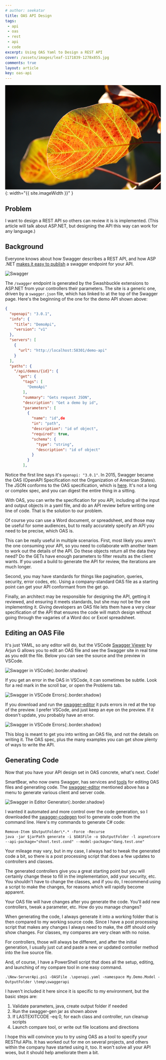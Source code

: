 ```yaml
---
# author: seekatar
title: OAS API Design
tags:
 - api
 - oas
 - rest
 - api
 - code
excerpt: Using OAS Yaml to Design a REST API
cover: /assets/images/leaf-1171839-1278x855.jpg
comments: true
layout: article
key: oas-api
---
```


![image](/assets/images/leaf-1171839-1278x855.jpg){: width="{{ site.imageWidth }}" }

## Problem

I want to design a REST API so others can review it is is implemented. (This article will talk about ASP.NET, but designing the API this way can work for any language.)<!--more-->

## Background

Everyone knows about how Swagger describes a REST API, and how ASP .NET [makes it easy to publish](https://docs.microsoft.com/en-us/aspnet/core/tutorials/getting-started-with-swashbuckle?view=aspnetcore-6.0&tabs=visual-studio) a swagger endpoint for your API.

![Swagger]({{site.baseurl}}/images/oas-api-swagger.png)

The `/swagger` endpoint is generated by the Swashbuckle extensions to ASP.NET from your controllers their parameters. The site is a generic one, driven by a `swagger.json` file, which has linked to at the top of the Swagger page. Here's the beginning of the one for the demo API shown above:

```json
{
  "openapi": "3.0.1",
  "info": {
    "title": "DemoApi",
    "version": "v1"
  },
  "servers": [
    {
      "url": "http://localhost:58301/demo-api"
    }
  ],
  "paths": {
    "/api/demos/{id}": {
      "get": {
        "tags": [
          "DemoApi"
        ],
        "summary": "Gets request JSON",
        "description": "Get a demo by id",
        "parameters": [
          {
            "name": "id",de
            "in": "path",
            "description": "id of object",
            "required": true,
            "schema": {
              "type": "string",
              "description": "id of object"
            }
          }
        ],
```

Notice the first line says it's `openapi: "3.0.1"`. In 2015, Swagger became the OAS (OpenAPI Specification not the Organization of American States). The JSON conforms to the OAS specification, which is  [here](https://swagger.io/specification/). It's not a long or complex spec, and you can digest the entire thing in a sitting.

With OAS, you can write the specification for you API, including all the input and output objects in a yaml file, and do an API review before writing one line of code. That is the solution to our problem.

Of course you can use a Word document, or spreadsheet, and those may be useful for some audiences, but to really accurately specify an API you need to be precise, which OAS is.

This can be really useful in multiple scenarios. First, most likely you aren't the one consuming your API, so you need to collaborate with another team to work out the details of the API. Do these objects return all the data they need? Do the GETs have enough parameters to filter results as the client wants. If you used a build to generate the API for review, the iterations are much longer.

Second, you may have standards for things like pagination, queries, security, error codes, etc. Using a company-standard OAS file as a starting point can get your API conformant from the get go.

Finally, an architect may be responsible for designing the API, getting it reviewed, and ensuring it meets standards, but she may not be the one implementing it. Giving developers an OAS file lets them have a very clear specification of the API that ensures the code will match design without going through the vagaries of a Word doc or Excel spreadsheet.

## Editing an OAS File

It's just YAML, so any editor will do, but the VSCode [Swagger Viewer](https://github.com/arjun-g/vs-swagger-viewer) by Arjun G allows you to edit an OAS file and see the Swagger site in real time as you edit the file. Below you can see the source and the preview in VSCode.

![Swagger in VSCode]({{site.baseurl}}/images/oas-api-swagger-vscode.png){:.border.shadow}

If you get an error in the OAS in VSCode, it can sometimes be subtle. Look for a red mark in the scroll bar, or open the Problems tab.

![Swagger in VSCode Errors]({{site.baseurl}}/images/oas-api-swagger-vscode-error.png){:.border.shadow}

If you download and run the [swagger-editor](https://github.com/swagger-api/swagger-editor) it puts errors in red at the top of the preview. I prefer VSCode, and just keep an eye on the preview. If it doesn't update, you probably have an error.

![Swagger in VSCode Errors]({{site.baseurl}}/images/oas-api-swagger-editor-error.png){:.border.shadow}

This blog is meant to get you into writing an OAS file, and not the details on writing it. The OAS spec, plus the many examples you can get show plenty of ways to write the API.

## Generating Code

Now that you have your API design set in OAS concrete, what's next. Code!

SmartBear, who now owns Swagger, has services and [tools](https://swagger.io/tools/) for editing OAS files and generating code. The [swagger-editor](https://github.com/swagger-api/swagger-editor) mentioned above has a menu to generate various client and server code.

![Swagger in Editor Generator]({{site.baseurl}}/images/oas-api-swagger-editor-generate.png){:.border.shadow}

I wanted it automated and more control over the code generation, so I downloaded the [swagger-codegen](https://github.com/swagger-api/swagger-codegen) tool to generate code from the command line. Here's my commands to generate C# code:

```posh
Remove-Item $OutputFolder\*.* -Force -Recurse
java -jar $jarPath generate -i $OASFile -o $OutputFolder -l aspnetcore --api-package="shoot.test.cond" --model-package="dang.test.one"
```

Your mileage may vary, but in my case, I always had to tweak the generated code a bit, so there is a post processing script that does a few updates to controllers and classes.

The generated controllers give you a great starting point but you will certainly change these to fill in the implementation, add your security, etc. You shouldn't have to change the classes, and if you do, I recommend using a script to make the changes, for reasons which will rapidly become apparent.

Your OAS file will have changes after you generate the code. You'll add new controllers, tweak a parameter, etc. How do you manage changes?

When generating the code, I always generate it into a working folder that is then compared to my working source code. Since I have a post processing script that makes any changes I always need to make, the diff should only show changes. For classes, my compares are very clean with no noise.

For controllers, those will always be different, and after the initial generation, I usually just cut and paste a new or updated controller method into the live source file.

And, of course, I have a PowerShell script that does all the setup, editing, and launching of my compare tool in one easy command.

```posh
.\New-ServerApi.ps1 -OASFile .\openapi.yaml -namespace My.Demo.Model -OutputFolder \temp\swaggerapi
```

I haven't included it here since it is specific to my environment, but the basic steps are:

1. Validate parameters, java, create output folder if needed
2. Run the swagger-gen jar as shown above
3. If LASTEXITCODE -eq 0, for each class and controller, run cleanup scripts
4. Launch compare tool, or write out file locations and directions

I hope this will convince you to try using OAS as a tool to specify your RESTful APIs. It has worked out for me on several projects, and others within the company have started using it, too. It won't solve all your API woes, but it should help ameliorate them a bit.
